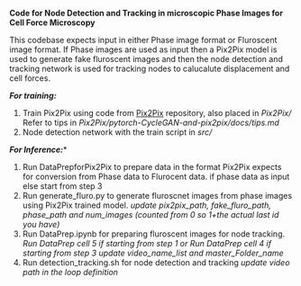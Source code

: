 **Code for Node Detection and Tracking in microscopic Phase Images for Cell Force Microscopy**

This codebase expects input in either Phase image format or Fluroscent image format. If Phase images are used as input then a Pix2Pix model is used to generate fake fluroscent images and then the node detection and tracking network is used for tracking nodes to calucalute displacement and cell forces. 

***For training:***
1. Train Pix2Pix using code from [Pix2Pix](https://github.com/junyanz/pytorch-CycleGAN-and-pix2pix) repository, also placed in *Pix2Pix/*
    Refer to tips  in *Pix2Pix/pytorch-CycleGAN-and-pix2pix/docs/tips.md*
2. Node detection network with the train script in *src/*

***For Inference:****
1. Run DataPrepforPix2Pix to prepare data in the format Pix2Pix expects for conversion from Phase data to Flurocent data. if phase data as input else start from step 3
2. Run generate_fluro.py to generate fluroscnet images from phase images using Pix2Pix trained model. 
*update pix2pix_path, fake_fluro_path, phase_path and num_images (counted from 0 so 1+the actual last id you have)*
3. Run DataPrep.ipynb for preparing fluroscent images for node tracking. 
*Run DataPrep cell 5 if starting from step 1 or  Run DataPrep cell 4 if starting from step 3* 
*update video_name_list and master_Folder_name*
4. Run detection_tracking.sh for node detection and tracking 
*update video path in the loop definition*
